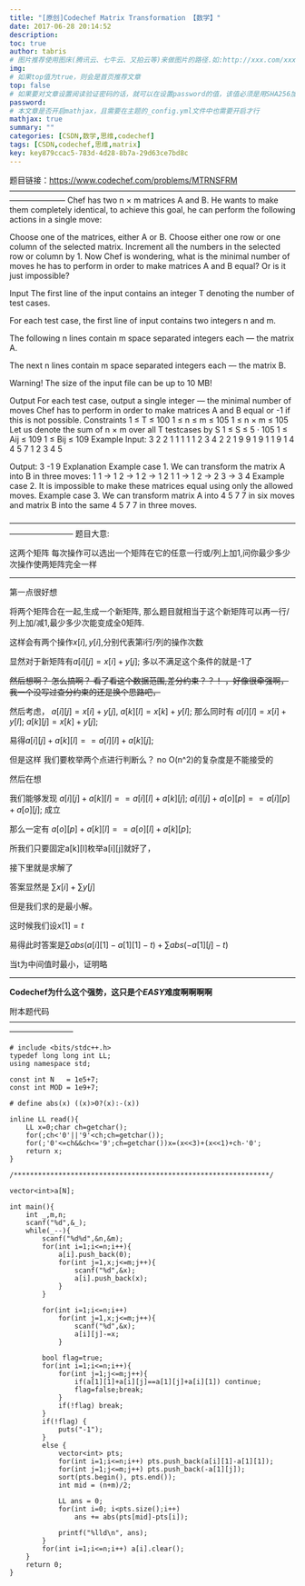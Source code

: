 ```yaml
---
title: "[原创]Codechef Matrix Transformation 【数学】"
date: 2017-06-28 20:14:52
description:
toc: true
author: tabris
# 图片推荐使用图床(腾讯云、七牛云、又拍云等)来做图片的路径.如:http://xxx.com/xxx.jpg
img:
# 如果top值为true，则会是首页推荐文章
top: false
# 如果要对文章设置阅读验证密码的话，就可以在设置password的值，该值必须是用SHA256加密后的密码，防止被他人识破
password:
# 本文章是否开启mathjax，且需要在主题的_config.yml文件中也需要开启才行
mathjax: true
summary: ""
categories: [CSDN,数学,思维,codechef]
tags: [CSDN,codechef,思维,matrix]
key: key879ccac5-783d-4d28-8b7a-29d63ce7bd8c
---
```


题目链接：https://www.codechef.com/problems/MTRNSFRM
———————————————————————————————————————————
Chef has two n × m matrices A and B. He wants to make them completely identical, to achieve this goal, he can perform the following actions in a single move:

Choose one of the matrices, either A or B.
Choose either one row or one column of the selected matrix.
Increment all the numbers in the selected row or column by 1.
Now Chef is wondering, what is the minimal number of moves he has to perform in order to make matrices A and B equal? Or is it just impossible?

Input
The first line of the input contains an integer T denoting the number of test cases.

For each test case, the first line of input contains two integers n and m.

The following n lines contain m space separated integers each ― the matrix A.

The next n lines contain m space separated integers each ― the matrix B.

Warning! The size of the input file can be up to 10 MB!

Output
For each test case, output a single integer ― the minimal number of moves Chef has to perform in order to make matrices A and B equal or -1 if this is not possible.
Constraints
1 ≤ T ≤ 100
1 ≤ n ≤ m ≤ 105
1 ≤ n × m ≤ 105
Let us denote the sum of n × m over all T testcases by S
1 ≤ S ≤ 5 · 105
1 ≤ Aij ≤ 109
1 ≤ Bij ≤ 109
Example
Input:
3
2 2
1 1
1 1
1 2
3 4
2 2
1 9
9 1
9 1
1 9
1 4
4 5 7 1
2 3 4 5

Output:
3
-1
9
Explanation
Example case 1. We can transform the matrix A into B in three moves:
1 1   ->   1 2   ->   1 2   ->   1 2
1 1   ->   1 2   ->   2 3   ->   3 4
Example case 2. It is impossible to make these matrices equal using only the allowed moves.
Example case 3. We can transform matrix A into 4 5 7 7 in six moves and matrix B into the same 4 5 7 7 in three moves.

————————————————————————————————————————————
题目大意:

这两个矩阵 每次操作可以选出一个矩阵在它的任意一行或/列上加1,问你最少多少次操作使两矩阵完全一样


----

第一点很好想

将两个矩阵合在一起,生成一个新矩阵, 那么题目就相当于这个新矩阵可以再一行/列上加/减$1$,最少多少次能变成全0矩阵.

这样会有两个操作$x[i],y[i]$,分别代表第i行/列的操作次数

显然对于新矩阵有$a[i][j]=x[i]+y[j];$
多以不满足这个条件的就是-1了

~~然后想啊？  怎么搞啊？  看了看这个数据范围,差分约束？？！  ，好像很牵强啊， 我一个没写过查分约束的还是换个思路吧，~~

然后考虑，
$a[i][j]=x[i]+y[j],$
$a[k][l]=x[k]+y[l];$
那么同时有
$a[i][l]=x[i]+y[l];$
$a[k][j]=x[k]+y[j];$

易得$a[i][j]+a[k][l]==a[i][l]+a[k][j];$

但是这样 我们要枚举两个点进行判断么？ no O(n^2)的复杂度是不能接受的

然后在想

我们能够发现
$a[i][j]+a[k][l]==a[i][l]+a[k][j];$
$a[i][j]+a[o][p]==a[i][p]+a[o][j];$
成立

那么一定有
$a[o][p]+a[k][l]==a[o][l]+a[k][p];$

所我们只要固定a[k][l]枚举a[i][j]就好了，


接下里就是求解了

答案显然是 $\sum x[i]+\sum y[j]$

但是我们求的是最小解。

这时候我们设$x[1]=t$

易得此时答案是$\sum abs(a[i][1] - a[1][1] - t)+\sum abs( - a[1][j] - t)$

当t为中间值时最小，证明略


---
**Codechef为什么这个强势，这只是个*EASY*难度啊啊啊啊**

附本题代码
————————————————————————————————————————————
```
# include <bits/stdc++.h>
typedef long long int LL;
using namespace std;

const int N   = 1e5+7;
const int MOD = 1e9+7;

# define abs(x) ((x)>0?(x):-(x))

inline LL read(){
    LL x=0;char ch=getchar();
    for(;ch<'0'||'9'<ch;ch=getchar());
    for(;'0'<=ch&&ch<='9';ch=getchar())x=(x<<3)+(x<<1)+ch-'0';
    return x;
}

/***************************************************************/

vector<int>a[N];

int main(){
    int _,m,n;
    scanf("%d",&_);
    while(_--){
        scanf("%d%d",&n,&m);
        for(int i=1;i<=n;i++){
            a[i].push_back(0);
            for(int j=1,x;j<=m;j++){
                scanf("%d",&x);
                a[i].push_back(x);
            }
        }

        for(int i=1;i<=n;i++)
            for(int j=1,x;j<=m;j++){
                scanf("%d",&x);
                a[i][j]-=x;
            }

        bool flag=true;
        for(int i=1;i<=n;i++){
            for(int j=1;j<=m;j++){
                if(a[1][1]+a[i][j]==a[1][j]+a[i][1]) continue;
                flag=false;break;
            }
            if(!flag) break;
        }
        if(!flag) {
            puts("-1");
        }
        else {
            vector<int> pts;
            for(int i=1;i<=n;i++) pts.push_back(a[i][1]-a[1][1]);
            for(int j=1;j<=m;j++) pts.push_back(-a[1][j]);
            sort(pts.begin(), pts.end());
            int mid = (n+m)/2;

            LL ans = 0;
            for(int i=0; i<pts.size();i++)
                ans += abs(pts[mid]-pts[i]);

            printf("%lld\n", ans);
        }
        for(int i=1;i<=n;i++) a[i].clear();
    }
    return 0;
}

```